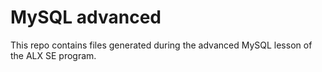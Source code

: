 # MySQL advanced

This repo contains files generated during the advanced MySQL lesson of the ALX SE program.